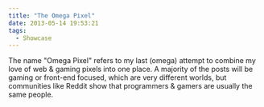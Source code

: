 ```yaml
---
title: "The Omega Pixel"
date: 2013-05-14 19:53:21
tags: 
  - Showcase
---
```


The name "Omega Pixel" refers to my last (omega) attempt to combine my love of web & gaming pixels into one place. A majority of the posts will be gaming or front-end focused, which are very different worlds, but communities like Reddit show that programmers & gamers are usually the same people.
